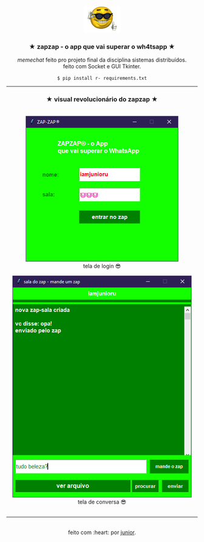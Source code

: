 <!-- header -->
<div id="top"></div>
<div align="center">
  <a href="https://github.com/iamjunioru/zapzap-chat">
    <img src="icozap.png" alt="Logo" width="100" height="70">
  </a>
  

  <h3 align="center">★ zapzap - o app que vai superar o wh4tsapp ★</h3>

  <p align="center">
    <i>memechat</i> feito pro projeto final da disciplina sistemas distribuídos.<br>
    feito com Socket e GUI Tkinter. <br>
    
```
$ pip install r- requirements.txt
```
  </p>
</div>

---

 <div align="center">
<h3 align="center">★ visual revolucionário do zapzap ★</h3>
  <br>
  <img src="login.jpg" alt="menu" width="402" height="382"> <br> tela de login 😎 <br> <br>
  <img src="msg.jpg" alt="sobre" width="472" height="582"> <br> tela de conversa 😎 <br>   
 <br>
 
---
  
  <div id="bottom"></div>
    <br>
     feito com :heart: por <a href="https://github.com/iamjunioru">junior</a>.
    <p>
      <br>
  

